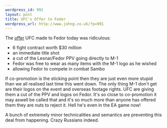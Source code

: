 ```yaml
--- 
wordpress_id: 991
layout: post
title: UFC's Offer to Fedor
wordpress_url: http://www.johng.co.uk/?p=991
---
```

The <a href="http://www.bloodyelbow.com/2009/7/29/968573/report-what-the-ufc-offered-fedor">offer</a> UFC made to Fedor today was ridiculous:
<ul>
	<li>6 fight contract worth $30 million</li>
	<li>an immediate title shot</li>
	<li>a cut of the Lesnar/Fedor PPV going directly to M-1</li>
	<li>Fedor was free to wear as many items with the M-1 logo as he wished</li>
	<li>allowing Fedor to compete in combat Sambo</li>
</ul>
If co-promotion is the sticking point then they are just even more stupid than we all realised last time this went down. The only thing M-1 don't get are their logos on the event and overseas footage rights. UFC are giving them a cut of the PPV and logos on Fedor. It's so close to co-promotion it may aswell be called that and it's so much more than anyone has offered them they are nuts to reject it. Hell he's even in the EA game now!

A bunch of extremely minor technicalities and semantics are preventing this deal from happening. Crazy Russians indeed.

